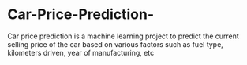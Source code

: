 # Car-Price-Prediction-
Car price prediction is a machine learning project to predict the current selling price of the car based on various factors such as fuel type, kilometers driven, year of manufacturing, etc
